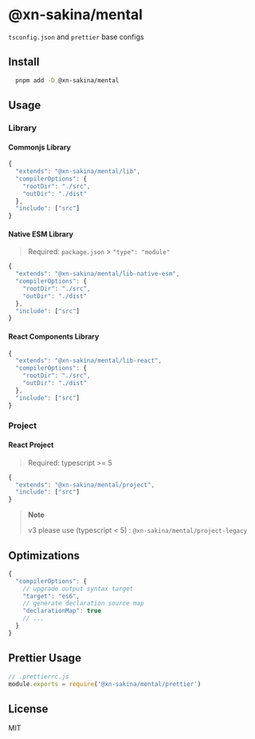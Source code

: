 # @xn-sakina/mental

`tsconfig.json` and `prettier` base configs

## Install

```bash
  pnpm add -D @xn-sakina/mental
```

## Usage

### Library

#### Commonjs Library

```js
{
  "extends": "@xn-sakina/mental/lib",
  "compilerOptions": {
    "rootDir": "./src",
    "outDir": "./dist"
  },
  "include": ["src"]
}
```

#### Native ESM Library

> Required: `package.json` > `"type": "module"`

```js
{
  "extends": "@xn-sakina/mental/lib-native-esm",
  "compilerOptions": {
    "rootDir": "./src",
    "outDir": "./dist"
  },
  "include": ["src"]
}
```

#### React Components Library

```js
{
  "extends": "@xn-sakina/mental/lib-react",
  "compilerOptions": {
    "rootDir": "./src",
    "outDir": "./dist"
  },
  "include": ["src"]
}
```

### Project

#### React Project

> Required: typescript >= 5

```js
{
  "extends": "@xn-sakina/mental/project",
  "include": ["src"]
}
```

> **Note**
> 
> v3 please use (typescript < 5) : `@xn-sakina/mental/project-legacy`

## Optimizations

```js
{
  "compilerOptions": {
    // upgrade output syntax target
    "target": "es6",
    // generate declaration source map
    "declarationMap": true
    // ...
  }
}
```

## Prettier Usage

```js
// .prettierrc.js
module.exports = require('@xn-sakina/mental/prettier')
```

## License

MIT
